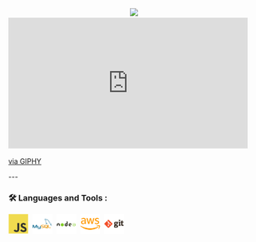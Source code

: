 <div id="header" align="center">
  <img src="https://giphy.com/stickers/eboy-computer-nerd-geek-2zeji2UedvZzvIZ45N" width="100"/>
</div>


<iframe src="https://giphy.com/embed/2zeji2UedvZzvIZ45N" width="480" height="262" frameBorder="0" class="giphy-embed" allowFullScreen></iframe><p><a href="https://giphy.com/stickers/eboy-computer-nerd-geek-2zeji2UedvZzvIZ45N">via GIPHY</a></p>
---

### :hammer_and_wrench: Languages and Tools :

<div>
  <img src="https://github.com/devicons/devicon/blob/master/icons/javascript/javascript-original.svg" title="JavaScript" alt="JavaScript" 
width="40" height="40"/>&nbsp;
  <img src="https://github.com/devicons/devicon/blob/master/icons/mysql/mysql-original-wordmark.svg" title="MySQL"  alt="MySQL" width="40" 
height="40"/>&nbsp;
  <img src="https://github.com/devicons/devicon/blob/master/icons/nodejs/nodejs-original-wordmark.svg" title="NodeJS" alt="NodeJS" 
width="40" height="40"/>&nbsp;
  <img src="https://github.com/devicons/devicon/blob/master/icons/amazonwebservices/amazonwebservices-plain-wordmark.svg" title="AWS" 
alt="AWS" width="40" height="40"/>&nbsp;
  <img src="https://github.com/devicons/devicon/blob/master/icons/git/git-original-wordmark.svg" title="Git" **alt="Git" width="40" 
height="40"/>
</div>
